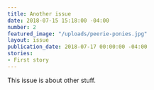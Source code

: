 ```yaml
---
title: Another issue
date: 2018-07-15 15:18:00 -04:00
number: 2
featured_image: "/uploads/peerie-ponies.jpg"
layout: issue
publication_date: 2018-07-17 00:00:00 -04:00
stories:
- First story
---
```


This issue is about other stuff.
